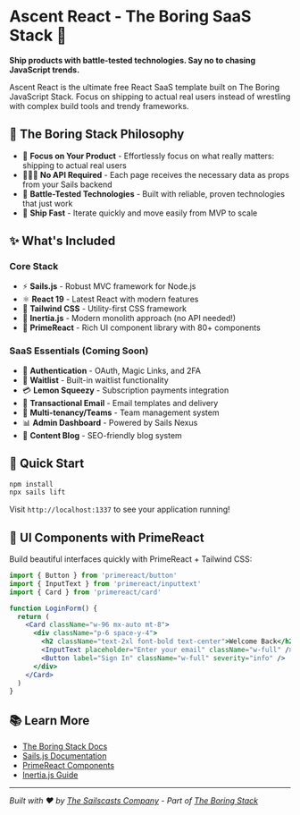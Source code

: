 # Ascent React - The Boring SaaS Stack 🚀

**Ship products with battle-tested technologies. Say no to chasing JavaScript trends.**

Ascent React is the ultimate free React SaaS template built on The Boring JavaScript Stack. Focus on shipping to actual real users instead of wrestling with complex build tools and trendy frameworks.

## 🎁 The Boring Stack Philosophy

- 🎯 **Focus on Your Product** - Effortlessly focus on what really matters: shipping to actual real users
- 🙅🏾‍♀️ **No API Required** - Each page receives the necessary data as props from your Sails backend
- 🤝 **Battle-Tested Technologies** - Built with reliable, proven technologies that just work
- 🚀 **Ship Fast** - Iterate quickly and move easily from MVP to scale

## ✨ What's Included

### Core Stack

- ⚡ **Sails.js** - Robust MVC framework for Node.js
- ⚛️ **React 19** - Latest React with modern features
- 🎨 **Tailwind CSS** - Utility-first CSS framework
- 🔄 **Inertia.js** - Modern monolith approach (no API needed!)
- 🎯 **PrimeReact** - Rich UI component library with 80+ components

### SaaS Essentials (Coming Soon)

- 🔐 **Authentication** - OAuth, Magic Links, and 2FA
- 📝 **Waitlist** - Built-in waitlist functionality
- 💳 **Lemon Squeezy** - Subscription payments integration
- 📧 **Transactional Email** - Email templates and delivery
- 👥 **Multi-tenancy/Teams** - Team management system
- 📊 **Admin Dashboard** - Powered by Sails Nexus
- 📰 **Content Blog** - SEO-friendly blog system

## 🚀 Quick Start

```bash
npm install
npx sails lift
```

Visit `http://localhost:1337` to see your application running!

## 🎨 UI Components with PrimeReact

Build beautiful interfaces quickly with PrimeReact + Tailwind CSS:

```jsx
import { Button } from 'primereact/button'
import { InputText } from 'primereact/inputtext'
import { Card } from 'primereact/card'

function LoginForm() {
  return (
    <Card className="w-96 mx-auto mt-8">
      <div className="p-6 space-y-4">
        <h2 className="text-2xl font-bold text-center">Welcome Back</h2>
        <InputText placeholder="Enter your email" className="w-full" />
        <Button label="Sign In" className="w-full" severity="info" />
      </div>
    </Card>
  )
}
```

## 📚 Learn More

- [The Boring Stack Docs](https://docs.sailscasts.com/boring-stack)
- [Sails.js Documentation](https://sailsjs.com/documentation)
- [PrimeReact Components](https://primereact.org)
- [Inertia.js Guide](https://inertiajs.com)

---

_Built with ❤️ by [The Sailscasts Company](https://sailscasts.com) - Part of [The Boring Stack](https://github.com/sailscastshq/boring-stack)_
